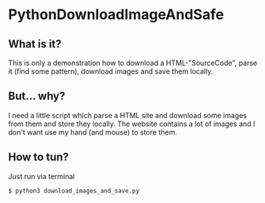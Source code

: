# PythonDownloadImageAndSafe

## What is it?
This is only a demonstration how to download a HTML-"SourceCode", parse it (find some pattern), download images and save them locally.

## But... why?
I need a little script which parse a HTML site and download some images from them and store they locally.
The website contains a lot of images and I don't want use my hand (and mouse) to store them.

## How to tun?
Just run via terminal
```bash
$ python3 download_images_and_save.py

